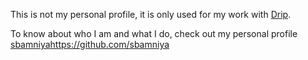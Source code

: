 This is not my personal profile, it is only used for my work with [Drip](https://www.dripshop.live/for-you).

To know about who I am and what I do, check out my personal profile [sbamniya](https://github.com/sbamniya)https://github.com/sbamniya
